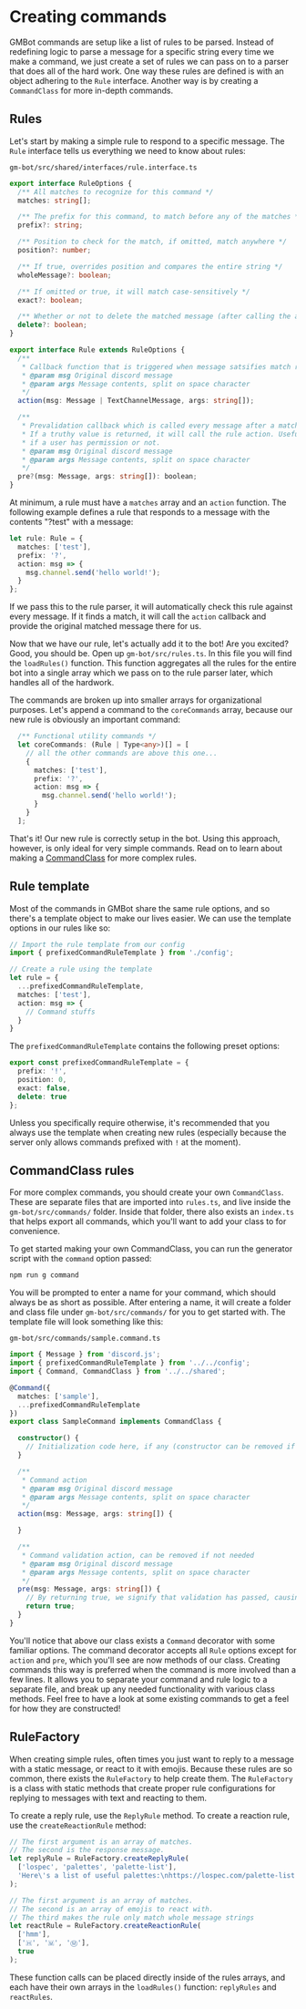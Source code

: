 # Creating commands
GMBot commands are setup like a list of rules to be parsed. Instead of redefining logic to parse a message for a specific string every time we make a command, we just create a set of rules we can pass on to a parser that does all of the hard work. One way these rules are defined is with an object adhering to the `Rule` interface. Another way is by creating a `CommandClass` for more in-depth commands.

## Rules
Let's start by making a simple rule to respond to a specific message. The `Rule` interface tells us everything we need to know about rules:
```filepath
gm-bot/src/shared/interfaces/rule.interface.ts
```
```typescript
export interface RuleOptions {
  /** All matches to recognize for this command */
  matches: string[];

  /** The prefix for this command, to match before any of the matches */
  prefix?: string;

  /** Position to check for the match, if omitted, match anywhere */
  position?: number;

  /** If true, overrides position and compares the entire string */
  wholeMessage?: boolean;

  /** If omitted or true, it will match case-sensitively */
  exact?: boolean;

  /** Whether or not to delete the matched message (after calling the action) */
  delete?: boolean;
}

export interface Rule extends RuleOptions {
  /**
   * Callback function that is triggered when message satsifies match requirements
   * @param msg Original discord message
   * @param args Message contents, split on space character
   */
  action(msg: Message | TextChannelMessage, args: string[]);

  /**
   * Prevalidation callback which is called every message after a match is found.
   * If a truthy value is returned, it will call the rule action. Useful for determining
   * if a user has permission or not.
   * @param msg Original discord message
   * @param args Message contents, split on space character
   */
  pre?(msg: Message, args: string[]): boolean;
}
```

At minimum, a rule must have a `matches` array and an `action` function. The following example defines a rule that responds to a message with the contents "?test" with a message:
```typescript
let rule: Rule = {
  matches: ['test'],
  prefix: '?',
  action: msg => {
    msg.channel.send('hello world!');
  }
};
```

If we pass this to the rule parser, it will automatically check this rule against every message. If it finds a match, it will call the `action` callback and provide the original matched message there for us.

Now that we have our rule, let's actually add it to the bot! Are you excited? Good, you should be. Open up `gm-bot/src/rules.ts`. In this file you will find the `loadRules()` function. This function aggregates all the rules for the entire bot into a single array which we pass on to the rule parser later, which handles all of the hardwork.

The commands are broken up into smaller arrays for organizational purposes. Let's append a command to the `coreCommands` array, because our new rule is obviously an important command:
```typescript
  /** Functional utility commands */
  let coreCommands: (Rule | Type<any>)[] = [
    // all the other commands are above this one...
    {
      matches: ['test'],
      prefix: '?',
      action: msg => {
        msg.channel.send('hello world!');
      }
    }
  ];
```

That's it! Our new rule is correctly setup in the bot. Using this approach, however, is only ideal for very simple commands. Read on to learn about making a [CommandClass](#CommandClass-rules) for more complex rules.

## Rule template
Most of the commands in GMBot share the same rule options, and so there's a template object to make our lives easier. We can use the template options in our rules like so:
```typescript
// Import the rule template from our config
import { prefixedCommandRuleTemplate } from './config';

// Create a rule using the template
let rule = {
  ...prefixedCommandRuleTemplate,
  matches: ['test'],
  action: msg => {
    // Command stuffs
  }
}
```
The `prefixedCommandRuleTemplate` contains the following preset options:
```typescript
export const prefixedCommandRuleTemplate = {
  prefix: '!',
  position: 0,
  exact: false,
  delete: true
};
```
Unless you specifically require otherwise, it's recommended that you always use the template when creating new rules (especially because the server only allows commands prefixed with `!` at the moment).

## CommandClass rules
For more complex commands, you should create your own `CommandClass`. These are separate files that are imported into `rules.ts`, and live inside the `gm-bot/src/commands/` folder. Inside that folder, there also exists an `index.ts` that helps export all commands, which you'll want to add your class to for convenience.

To get started making your own CommandClass, you can run the generator script with the `command` option passed:
```bash
npm run g command
```

You will be prompted to enter a name for your command, which should always be as short as possible. After entering a name, it will create a folder and class file under `gm-bot/src/commands/` for you to get started with. The template file will look something like this:
```filepath
gm-bot/src/commands/sample.command.ts
```
```typescript
import { Message } from 'discord.js';
import { prefixedCommandRuleTemplate } from '../../config';
import { Command, CommandClass } from '../../shared';

@Command({
  matches: ['sample'],
  ...prefixedCommandRuleTemplate
})
export class SampleCommand implements CommandClass {

  constructor() {
    // Initialization code here, if any (constructor can be removed if not needed)
  }

  /**
   * Command action
   * @param msg Original discord message
   * @param args Message contents, split on space character
   */
  action(msg: Message, args: string[]) {

  }

  /**
   * Command validation action, can be removed if not needed
   * @param msg Original discord message
   * @param args Message contents, split on space character
   */
  pre(msg: Message, args: string[]) {
    // By returning true, we signify that validation has passed, causing the action to trigger
    return true;
  }
}
```
You'll notice that above our class exists a `Command` decorator with some familiar options. The command decorator accepts all `Rule` options except for `action` and `pre`, which you'll see are now methods of our class. Creating commands this way is preferred when the command is more involved than a few lines. It allows you to separate your command and rule logic to a separate file, and break up any needed functionality with various class methods. Feel free to have a look at some existing commands to get a feel for how they are constructed!

## RuleFactory
When creating simple rules, often times you just want to reply to a message with a static message, or react to it with emojis. Because these rules are so common, there exists the `RuleFactory` to help create them. The `RuleFactory` is a class with static methods that create proper rule configurations for replying to messages with text and reacting to them.

To create a reply rule, use the `ReplyRule` method. To create a reaction rule, use the `createReactionRule` method:
```typescript
// The first argument is an array of matches.
// The second is the response message.
let replyRule = RuleFactory.createReplyRule(
  ['lospec', 'palettes', 'palette-list'],
  'Here\'s a list of useful palettes:\nhttps://lospec.com/palette-list'
);

// The first argument is an array of matches.
// The second is an array of emojis to react with.
// The third makes the rule only match whole message strings
let reactRule = RuleFactory.createReactionRule(
  ['hmm'],
  ['🇭', '🇲', 'Ⓜ'],
  true
);
```

These function calls can be placed directly inside of the rules arrays, and each have their own arrays in the `loadRules()` function: `replyRules` and `reactRules`.
